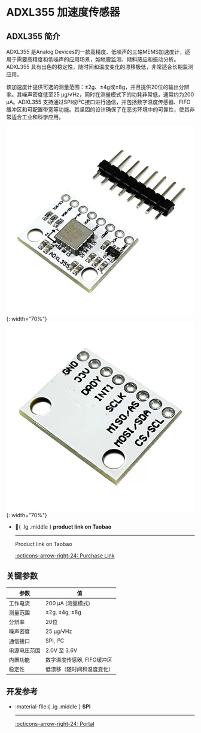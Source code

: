 # ADXL355 加速度传感器

## ADXL355 简介

ADXL355 是Analog Devices的一款高精度、低噪声的三轴MEMS加速度计，适用于需要高精度和低噪声的应用场景，如地震监测、倾斜感应和振动分析。ADXL355 具有出色的稳定性，随时间和温度变化的漂移极低，非常适合长期监测应用。

该加速度计提供可选的测量范围：±2g、±4g或±8g，并且提供20位的输出分辨率。其噪声密度低至25 µg/√Hz，同时在测量模式下的功耗非常低，通常约为200 µA。ADXL355 支持通过SPI或I²C接口进行通信，并包括数字温度传感器、FIFO缓冲区和可配置带宽等功能。其坚固的设计确保了在恶劣环境中的可靠性，使其非常适合工业和科学应用。

![FRONT](355front.jpg){: width="70%"}
![BACK](355back.jpg){: width="70%"}

<div class="grid cards" markdown>

-   :shopping_cart:{ .lg .middle } __product link on Taobao__

    ---

    Product link on Taobao


    [:octicons-arrow-right-24: <a href="https://m.tb.cn/h.gOAa1c9dkkkeJvb?tk=AzO934Jjml0" target="_blank"> Purchase Link </a>](#)

</div>

## 关键参数

| 参数               | 值                           |
|--------------------|------------------------------|
| 工作电流           | 200 µA (测量模式)            |
| 测量范围           | ±2g, ±4g, ±8g                |
| 分辨率             | 20位                         |
| 噪声密度           | 25 µg/√Hz                    |
| 通信接口           | SPI, I²C                     |
| 电源电压范围       | 2.0V 至 3.6V                 |
| 内置功能           | 数字温度传感器, FIFO缓冲区  |
| 稳定性             | 低漂移（随时间和温度变化）  |

## 开发参考

<div class="grid cards" markdown>

-   :material-file:{ .lg .middle } __SPI__

    ---

    [:octicons-arrow-right-24: <a href="https://blog.csdn.net/as480133937/article/details/105764119" target="_blank"> Portal </a>](#)

</div>